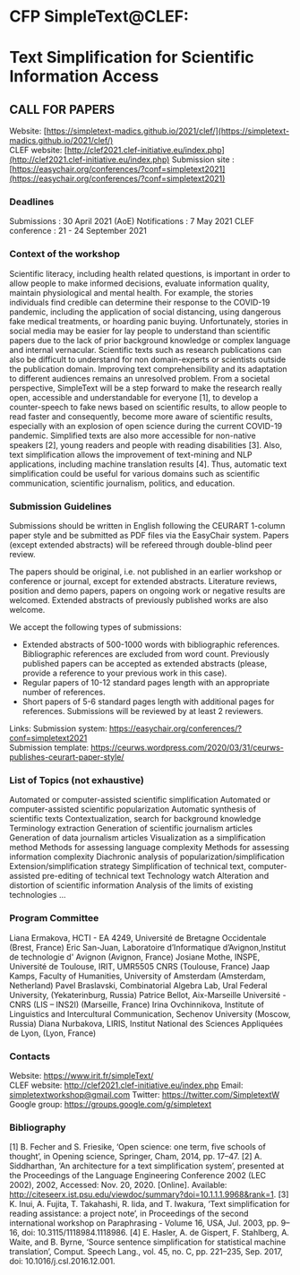 
# CFP SimpleText@CLEF:
# Text Simplification for Scientific Information Access
## CALL FOR PAPERS
Website: [https://simpletext-madics.github.io/2021/clef/](https://simpletext-madics.github.io/2021/clef/)  
CLEF website: [http://clef2021.clef-initiative.eu/index.php](http://clef2021.clef-initiative.eu/index.php) 
Submission site : [https://easychair.org/conferences/?conf=simpletext2021](https://easychair.org/conferences/?conf=simpletext2021)    

### Deadlines
Submissions : 30 April 2021 (AoE)
Notifications : 7 May 2021
CLEF conference : 21 - 24 September 2021

### Context of the workshop
Scientific literacy, including health related questions, is important in order to allow people to make informed decisions, evaluate information quality, maintain physiological and mental health. For example, the stories individuals find credible can determine their response to the COVID-19 pandemic, including the application of social distancing, using dangerous fake medical treatments, or hoarding panic buying. Unfortunately, stories in social media may be easier for lay people to understand than scientific papers due to the lack of prior background knowledge or complex language and internal vernacular. Scientific texts such as research publications can also be difficult to understand for non domain-experts or scientists outside the publication domain. Improving text comprehensibility and its adaptation to different audiences remains an unresolved problem. From a societal perspective, SimpleText will be a step forward to make the research really open, accessible and understandable for everyone [1], to develop a counter-speech to fake news based on scientific results, to allow people to read faster and consequently, become more aware of scientific results, especially with an explosion of open science during the current COVID-19 pandemic. Simplified texts are also more accessible for non-native speakers [2], young readers and people with reading disabilities [3]. Also, text simplification allows the improvement of text-mining and NLP applications, including machine translation results [4]. Thus, automatic text simplification could be useful for various domains such as scientific communication, scientific journalism, politics, and education.
### Submission Guidelines
Submissions should be written in English following the CEURART 1-column paper style and be submitted as PDF files via the EasyChair system. Papers (except extended abstracts) will be refereed through double-blind peer review.  

The papers should be original, i.e. not published in an earlier workshop or conference or journal, except for extended abstracts. Literature reviews, position and demo papers, papers on ongoing work or negative results are welcomed. Extended abstracts of previously published works are also welcome.

We accept the following types of submissions:
* Extended abstracts of 500-1000 words with bibliographic references. Bibliographic references are excluded from word count. Previously published papers can be accepted as extended abstracts (please, provide a reference to your previous work in this case).
* Regular papers of 10-12 standard pages length with an appropriate number of references.
* Short papers of 5-6 standard pages length with additional pages for references. 
Submissions will be reviewed by at least 2 reviewers.

Links:
Submission system: https://easychair.org/conferences/?conf=simpletext2021  
Submission template: https://ceurws.wordpress.com/2020/03/31/ceurws-publishes-ceurart-paper-style/ 

### List of Topics (not exhaustive) 
Automated or computer-assisted scientific simplification
Automated or computer-assisted scientific popularization
Automatic synthesis of scientific texts
Contextualization, search for background knowledge
Terminology extraction
Generation of scientific journalism articles
Generation of data journalism articles
Visualization as a simplification method
Methods for assessing language complexity
Methods for assessing information complexity
Diachronic analysis of popularization/simplification
Extension/simplification strategy
Simplification of technical text, computer-assisted pre-editing of technical text
Technology watch
Alteration and distortion of scientific information
Analysis of the limits of existing technologies
...
### Program Committee 
Liana Ermakova, HCTI - EA 4249, Université de Bretagne Occidentale (Brest, France)
Eric San-Juan, Laboratoire d’Informatique d’Avignon,Institut de technologie d' Avignon (Avignon, France)
Josiane Mothe, INSPE, Université de Toulouse, IRIT, UMR5505 CNRS (Toulouse, France)
Jaap Kamps, Faculty of Humanities, University of Amsterdam (Amsterdam, Netherland)
Pavel Braslavski, Combinatorial Algebra Lab, Ural Federal University, (Yekaterinburg, Russia)
Patrice Bellot, Aix-Marseille Université - CNRS (LIS – INS2I)  (Marseille, France)
Irina Ovchinnikova, Institute of Linguistics and Intercultural Communication, Sechenov University (Moscow, Russia)
Diana Nurbakova, LIRIS, Institut National des Sciences Appliquées de Lyon, (Lyon, France)

### Contacts
Website: https://www.irit.fr/simpleText/  
CLEF website: http://clef2021.clef-initiative.eu/index.php 
Email: simpletextworkshop@gmail.com 
Twitter: https://twitter.com/SimpletextW  
Google group: https://groups.google.com/g/simpletext  

### Bibliography
[1]	B. Fecher and S. Friesike, ‘Open science: one term, five schools of thought’, in Opening science, Springer, Cham, 2014, pp. 17–47.
[2]	A. Siddharthan, ‘An architecture for a text simplification system’, presented at the Proceedings of the Language Engineering Conference 2002 (LEC 2002), 2002, Accessed: Nov. 20, 2020. [Online]. Available: http://citeseerx.ist.psu.edu/viewdoc/summary?doi=10.1.1.1.9968&rank=1.
[3]	K. Inui, A. Fujita, T. Takahashi, R. Iida, and T. Iwakura, ‘Text simplification for reading assistance: a project note’, in Proceedings of the second international workshop on Paraphrasing - Volume 16, USA, Jul. 2003, pp. 9–16, doi: 10.3115/1118984.1118986.
[4]	E. Hasler, A. de Gispert, F. Stahlberg, A. Waite, and B. Byrne, ‘Source sentence simplification for statistical machine translation’, Comput. Speech Lang., vol. 45, no. C, pp. 221–235, Sep. 2017, doi: 10.1016/j.csl.2016.12.001.




